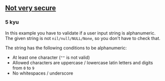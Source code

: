 <h2><a href=https://www.codewars.com/kata/526dbd6c8c0eb53254000110/train/csharp target="_blank">Not very secure</a></h2><h3>5 kyu</h3><p>In this example you have to validate if a user input string is alphanumeric. The given string is not <code>nil/null/NULL/None</code>, so you don't have to check that.</p><p>The string has the following conditions to be alphanumeric:</p><ul><li>At least one character (<code>""</code> is not valid)</li><li>Allowed characters are uppercase / lowercase latin letters and digits from <code>0</code> to <code>9</code></li><li>No whitespaces / underscore</li></ul>